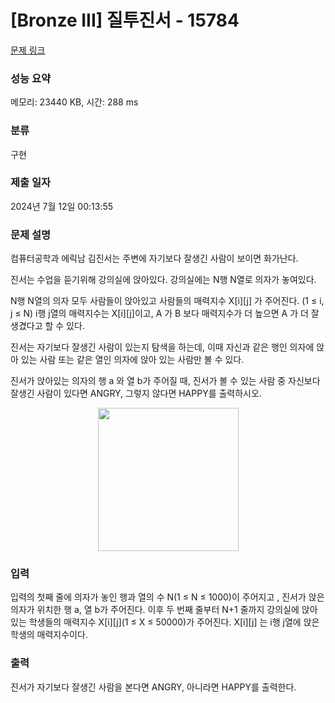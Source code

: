 # [Bronze III] 질투진서 - 15784 

[문제 링크](https://www.acmicpc.net/problem/15784) 

### 성능 요약

메모리: 23440 KB, 시간: 288 ms

### 분류

구현

### 제출 일자

2024년 7월 12일 00:13:55

### 문제 설명

<p>컴퓨터공학과 에릭남 김진서는 주변에 자기보다 잘생긴 사람이 보이면 화가난다.</p>

<p>진서는 수업을 듣기위해 강의실에 앉아있다. 강의실에는 N행 N열로 의자가 놓여있다.</p>

<p>N행 N열의 의자 모두 사람들이 앉아있고 사람들의 매력지수 X[i][j] 가 주어진다. (1 ≤ i, j ≤ N) i행 j열의 매력지수는 X[i][j]이고, A 가 B 보다 매력지수가 더 높으면 A 가 더 잘생겼다고 할 수 있다.</p>

<p>진서는 자기보다 잘생긴 사람이 있는지 탐색을 하는데, 이때 자신과 같은 행인 의자에 앉아 있는 사람 또는 같은 열인 의자에 앉아 있는 사람만 볼 수 있다.</p>

<p>진서가 앉아있는 의자의 행 a 와 열 b가 주어질 때,  진서가 볼 수 있는 사람 중 자신보다 잘생긴 사람이 있다면 ANGRY, 그렇지 않다면 HAPPY를 출력하시오.</p>

<p style="text-align: center;"><img alt="" src="https://onlinejudgeimages.s3-ap-northeast-1.amazonaws.com/problem/15784/1.png" style="width: 225px; height: 229px;"></p>

### 입력 

 <p>입력의 첫째 줄에 의자가 놓인 행과 열의 수 N(1 ≤ N ≤ 1000)이 주어지고 , 진서가 앉은 의자가 위치한 행 a, 열 b가 주어진다. 이후 두 번째 줄부터 N+1 줄까지 강의실에 앉아있는 학생들의 매력지수 X[i][j](1 ≤ X ≤ 50000)가 주어진다. X[i][j] 는 i행 j열에 앉은 학생의 매력지수이다. </p>

### 출력 

 <p>진서가 자기보다 잘생긴 사람을 본다면 ANGRY, 아니라면 HAPPY를 출력한다.</p>

